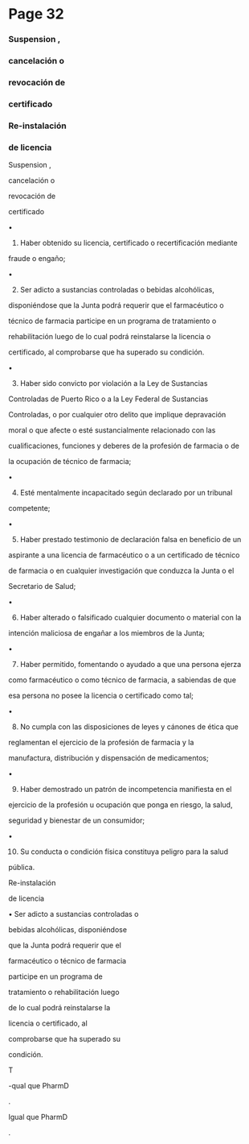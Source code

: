 # Page 32

### Suspension ,

### cancelación o

### revocación de

### certificado

### Re-instalación

### de licencia

Suspension ,

cancelación o

revocación de

certificado

•

1. Haber obtenido su licencia, certificado o recertificación mediante

fraude o engaño;

•

2. Ser adicto a sustancias controladas o bebidas alcohólicas,

disponiéndose que la Junta podrá requerir que el farmacéutico o

técnico de farmacia participe en un programa de tratamiento o

rehabilitación luego de lo cual podrá reinstalarse la licencia o

certificado, al comprobarse que ha superado su condición.

•

3. Haber sido convicto por violación a la Ley de Sustancias

Controladas de Puerto Rico o a la Ley Federal de Sustancias

Controladas, o por cualquier otro delito que implique depravación

moral o que afecte o esté sustancialmente relacionado con las

cualificaciones, funciones y deberes de la profesión de farmacia o de

la ocupación de técnico de farmacia;

•

4. Esté mentalmente incapacitado según declarado por un tribunal

competente;

•

5. Haber prestado testimonio de declaración falsa en beneficio de un

aspirante a una licencia de farmacéutico o a un certificado de técnico

de farmacia o en cualquier investigación que conduzca la Junta o el

Secretario de Salud;

•

6. Haber alterado o falsificado cualquier documento o material con la

intención maliciosa de engañar a los miembros de la Junta;

•

7. Haber permitido, fomentando o ayudado a que una persona ejerza

como farmacéutico o como técnico de farmacia, a sabiendas de que

esa persona no posee la licencia o certificado como tal;

•

8. No cumpla con las disposiciones de leyes y cánones de ética que

reglamentan el ejercicio de la profesión de farmacia y la

manufactura, distribución y dispensación de medicamentos;

•

9. Haber demostrado un patrón de incompetencia manifiesta en el

ejercicio de la profesión u ocupación que ponga en riesgo, la salud,

seguridad y bienestar de un consumidor;

•

10. Su conducta o condición física constituya peligro para la salud

pública.

Re-instalación

de licencia

• Ser adicto a sustancias controladas o

bebidas alcohólicas, disponiéndose

que la Junta podrá requerir que el

farmacéutico o técnico de farmacia

participe en un programa de

tratamiento o rehabilitación luego

de lo cual podrá reinstalarse la

licencia o certificado, al

comprobarse que ha superado su

condición.

T

-qual que PharmD

.

Igual que PharmD

.

